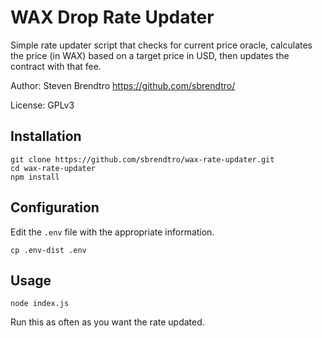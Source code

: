 # WAX Drop Rate Updater
Simple rate updater script that checks for current price oracle, calculates the price (in WAX)
based on a target price in USD, then updates the contract with that fee.

Author: Steven Brendtro
https://github.com/sbrendtro/

License: GPLv3

## Installation
```
git clone https://github.com/sbrendtro/wax-rate-updater.git
cd wax-rate-updater
npm install
```

## Configuration
Edit the `.env` file with the appropriate information.
```
cp .env-dist .env
```

## Usage
```
node index.js
```

Run this as often as you want the rate updated.
